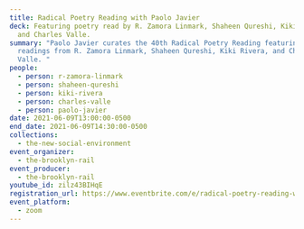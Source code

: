 ```yaml
---
title: Radical Poetry Reading with Paolo Javier
deck: Featuring poetry read by R. Zamora Linmark, Shaheen Qureshi, Kiki Rivera,
  and Charles Valle.
summary: "Paolo Javier curates the 40th Radical Poetry Reading featuring
  readings from R. Zamora Linmark, Shaheen Qureshi, Kiki Rivera, and Charles
  Valle. "
people:
  - person: r-zamora-linmark
  - person: shaheen-qureshi
  - person: kiki-rivera
  - person: charles-valle
  - person: paolo-javier
date: 2021-06-09T13:00:00-0500
end_date: 2021-06-09T14:30:00-0500
collections:
  - the-new-social-environment
event_organizer:
  - the-brooklyn-rail
event_producer:
  - the-brooklyn-rail
youtube_id: zilz43BIHqE
registration_url: https://www.eventbrite.com/e/radical-poetry-reading-with-paolo-javier-tickets-158167923517
event_platform:
  - zoom
---
```

